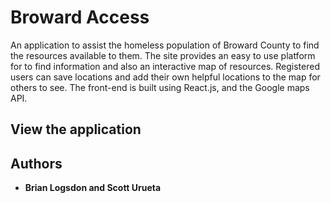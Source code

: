 # Broward Access 

An application to assist the homeless population of Broward County to find the resources available to them. 
The site provides an easy to use platform for to find information and also an interactive map of resources. Registered users can save locations and add their own helpful locations to the map for others to see. 
The front-end is built using React.js, and the Google maps API.

## View the application






## Authors

* **Brian Logsdon and Scott Urueta**
